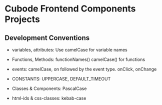 # Cubode Frontend Components Projects

## Development Conventions

- variables, attributes: Use camelCase for variable names

- Functions, Methods: functionNames() camelCase() for functions

- events: camelCase, on followed by the event type. onClick, onChange

- CONSTANTS: UPPERCASE, DEFAULT_TIMEOUT

- Classes & Components: PascalCase

- html-ids & css-classes: kebab-case